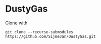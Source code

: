 # DustyGas

Clone with

    git clone --recurse-submodules https://github.com/SijmeJan/DustyGas.git
